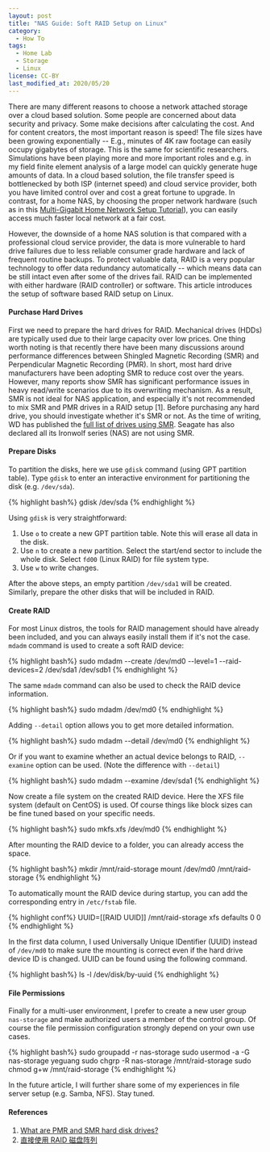 ```yaml
---
layout: post
title: "NAS Guide: Soft RAID Setup on Linux"
category:
  - How To
tags:
  - Home Lab
  - Storage
  - Linux
license: CC-BY
last_modified_at: 2020/05/20
---
```


There are many different reasons to choose a network attached storage over a cloud based solution. Some people are concerned about data security and privacy. Some make decisions after calculating the cost. And for content creators, the most important reason is speed! The file sizes have been growing exponentially -- E.g., minutes of 4K raw footage can easily occupy gigabytes of storage. This is the same for scientific researchers. Simulations have been playing more and more important roles and e.g. in my field finite element analysis of a large model can quickly generate huge amounts of data. In a cloud based solution, the file transfer speed is bottlenecked by both ISP (internet speed) and cloud service provider, both you have limited control over and cost a great fortune to upgrade. In contrast, for a home NAS, by choosing the proper network hardware (such as in this [Multi-Gigabit Home Network Setup Tutorial](/blog/2020/04/18/multi-gigabit-network)), you can easily access much faster local network at a fair cost.

However, the downside of a home NAS solution is that compared with a professional cloud service provider, the data is more vulnerable to hard drive failures due to less reliable consumer grade hardware and lack of frequent routine backups. To protect valuable data, RAID is a very popular technology to offer data redundancy automatically -- which means data can be still intact even after some of the drives fail. RAID can be implemented with either hardware (RAID controller) or software. This article introduces the setup of software based RAID setup on Linux. 

#### Purchase Hard Drives

First we need to prepare the hard drives for RAID. Mechanical drives (HDDs) are typically used due to their large capacity over low prices. One thing worth noting is that recently there have been many discussions around performance differences between Shingled Magnetic Recording (SMR) and Perpendicular Magnetic Recording (PMR). In short, most hard drive manufacturers have been adopting SMR to reduce cost over the years. However, many reports show SMR has significant performance issues in heavy read/write scenarios due to its overwriting mechanism. As a result, SMR is not ideal for NAS application, and especially it's not recommended to mix SMR and PMR drives in a RAID setup [1]. Before purchasing any hard drive, you should investigate whether it's SMR or not. As the time of writing, WD has published the [full list of drives using SMR](https://blog.westerndigital.com/wp-content/uploads/2020/04/2020_04_22_WD_SMR_SKUs_1Slide.pdf). Seagate has also declared all its Ironwolf series (NAS) are not using SMR.

#### Prepare Disks

To partition the disks, here we use `gdisk` command (using GPT partition table). Type `gdisk` to enter an interactive environment for partitioning the disk (e.g. `/dev/sda`).

{% highlight bash%}
gdisk /dev/sda
{% endhighlight %}

Using `gdisk` is very straightforward:

1. Use `o` to create a new GPT partition table. Note this will erase all data in the disk.
2. Use `n` to create a new partition. Select the start/end sector to include the whole disk. Select `fd00` (Linux RAID) for file system type.
3. Use `w` to write changes.

After the above steps, an empty partition `/dev/sda1` will be created. Similarly, prepare the other disks that will be included in RAID. 

#### Create RAID

For most Linux distros, the tools for RAID management should have already been included, and you can always easily install them if it's not the case. `mdadm` command is used to create a soft RAID device:

{% highlight bash%}
sudo mdadm --create /dev/md0 --level=1 --raid-devices=2 /dev/sda1 /dev/sdb1
{% endhighlight %}

The same `mdadm` command can also be used to check the RAID device information. 

{% highlight bash%}
sudo mdadm /dev/md0
{% endhighlight %}

Adding `--detail` option allows you to get more detailed information.

{% highlight bash%}
sudo mdadm --detail /dev/md0
{% endhighlight %}

Or if you want to examine whether an actual device belongs to RAID, `--examine` option can be used. (Note the difference with `--detail`)

{% highlight bash%}
sudo mdadm --examine /dev/sda1
{% endhighlight %}

Now create a file system on the created RAID device. Here the XFS file system (default on CentOS) is used. Of course things like block sizes can be fine tuned based on your specific needs.

{% highlight bash%}
sudo mkfs.xfs /dev/md0
{% endhighlight %}

After mounting the RAID device to a folder, you can already access the space. 

{% highlight bash%}
mkdir /mnt/raid-storage
mount /dev/md0 /mnt/raid-storage
{% endhighlight %}

To automatically mount the RAID device during startup, you can add the corresponding entry in `/etc/fstab` file. 

{% highlight conf%}
UUID=[[RAID UUID]]    /mnt/raid-storage    xfs    defaults     0 0
{% endhighlight %}

In the first data column, I used Universally Unique IDentifier (UUID) instead of `/dev/md0` to make sure the mounting is correct even if the hard drive device ID is changed. UUID can be found using the following command.

{% highlight bash%}
ls -l /dev/disk/by-uuid
{% endhighlight %}

#### File Permissions

Finally for a multi-user environment, I prefer to create a new user group `nas-storage` and make authorized users a member of the control group. Of course the file permission configuration strongly depend on your own use cases.

{% highlight bash%}
sudo groupadd -r nas-storage
sudo usermod -a -G nas-storage yeguang
sudo chgrp -R nas-storage /mnt/raid-storage
sudo chmod g+w /mnt/raid-storage
{% endhighlight %}

In the future article, I will further share some of my experiences in file server setup (e.g. Samba, NFS). Stay tuned. 

#### References

1. [What are PMR and SMR hard disk drives?](https://www.synology.com/en-us/knowledgebase/DSM/tutorial/Storage/PMR_SMR_hard_disk_drives)
2. [直接使用 RAID 磁盘阵列](https://github.com/getnas/getnas/blob/master/storage/case-three.md)
